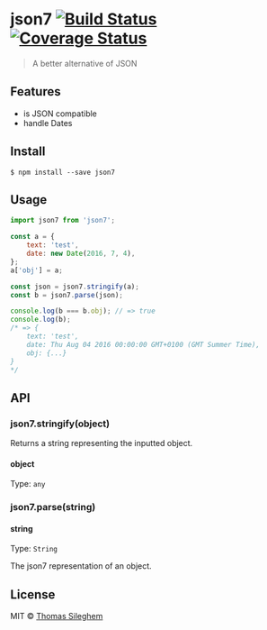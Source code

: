 # json7 [![Build Status](https://travis-ci.org/mastilver/json7.svg?branch=master)](https://travis-ci.org/mastilver/json7) [![Coverage Status](https://coveralls.io/repos/github/mastilver/json7/badge.svg?branch=master)](https://coveralls.io/github/mastilver/json7?branch=master)

> A better alternative of JSON

## Features

- is JSON compatible
- handle Dates

## Install

```
$ npm install --save json7
```


## Usage

```js
import json7 from 'json7';

const a = {
    text: 'test',
    date: new Date(2016, 7, 4),
};
a['obj'] = a;

const json = json7.stringify(a);
const b = json7.parse(json);

console.log(b === b.obj); // => true
console.log(b);
/* => {
    text: 'test',
    date: Thu Aug 04 2016 00:00:00 GMT+0100 (GMT Summer Time),
    obj: {...}
}
*/  
```


## API

### json7.stringify(object)

Returns a string representing the inputted object.

#### object

Type: `any`


### json7.parse(string)

#### string

Type: `String`

The json7 representation of an object.

## License

MIT © [Thomas Sileghem](http://mastilver.com)
